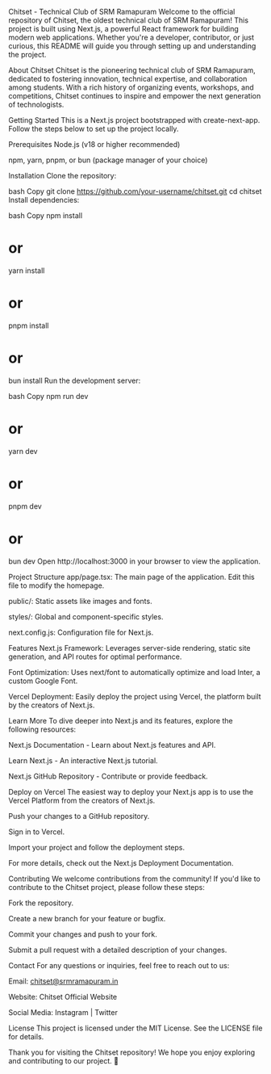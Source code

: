 Chitset - Technical Club of SRM Ramapuram
Welcome to the official repository of Chitset, the oldest technical club of SRM Ramapuram! This project is built using Next.js, a powerful React framework for building modern web applications. Whether you're a developer, contributor, or just curious, this README will guide you through setting up and understanding the project.

About Chitset
Chitset is the pioneering technical club of SRM Ramapuram, dedicated to fostering innovation, technical expertise, and collaboration among students. With a rich history of organizing events, workshops, and competitions, Chitset continues to inspire and empower the next generation of technologists.

Getting Started
This is a Next.js project bootstrapped with create-next-app. Follow the steps below to set up the project locally.

Prerequisites
Node.js (v18 or higher recommended)

npm, yarn, pnpm, or bun (package manager of your choice)

Installation
Clone the repository:

bash
Copy
git clone https://github.com/your-username/chitset.git
cd chitset
Install dependencies:

bash
Copy
npm install
# or
yarn install
# or
pnpm install
# or
bun install
Run the development server:

bash
Copy
npm run dev
# or
yarn dev
# or
pnpm dev
# or
bun dev
Open http://localhost:3000 in your browser to view the application.

Project Structure
app/page.tsx: The main page of the application. Edit this file to modify the homepage.

public/: Static assets like images and fonts.

styles/: Global and component-specific styles.

next.config.js: Configuration file for Next.js.

Features
Next.js Framework: Leverages server-side rendering, static site generation, and API routes for optimal performance.

Font Optimization: Uses next/font to automatically optimize and load Inter, a custom Google Font.

Vercel Deployment: Easily deploy the project using Vercel, the platform built by the creators of Next.js.

Learn More
To dive deeper into Next.js and its features, explore the following resources:

Next.js Documentation - Learn about Next.js features and API.

Learn Next.js - An interactive Next.js tutorial.

Next.js GitHub Repository - Contribute or provide feedback.

Deploy on Vercel
The easiest way to deploy your Next.js app is to use the Vercel Platform from the creators of Next.js.

Push your changes to a GitHub repository.

Sign in to Vercel.

Import your project and follow the deployment steps.

For more details, check out the Next.js Deployment Documentation.

Contributing
We welcome contributions from the community! If you'd like to contribute to the Chitset project, please follow these steps:

Fork the repository.

Create a new branch for your feature or bugfix.

Commit your changes and push to your fork.

Submit a pull request with a detailed description of your changes.

Contact
For any questions or inquiries, feel free to reach out to us:

Email: chitset@srmramapuram.in

Website: Chitset Official Website

Social Media: Instagram | Twitter

License
This project is licensed under the MIT License. See the LICENSE file for details.

Thank you for visiting the Chitset repository! We hope you enjoy exploring and contributing to our project. 🚀
